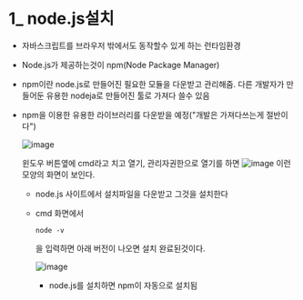 # 1_ node.js설치
* 자바스크립트를 브라우저 밖에서도 동작할수 있게 하는 런타임환경
* Node.js가 제공하는것이 npm(Node Package Manager)
* npm이란 node.js로 만들어진 필요한 모듈을 다운받고 관리해줌. 다른 개발자가 만들어둔 유용한 nodeja로 만들어진 툴로 가져다 쓸수 있음
* npm을 이용한 유용한 라이브러리를 다운받을 예정("개발은 가져다쓰는게 절반이다")

  ![image](https://github.com/understanding963852/604react/assets/60366769/e8f45131-bb94-4251-8aa4-11b8388f6358)

  윈도우 버튼옆에 cmd라고 치고 열기, 관리자권한으로 열기를 하면
  ![image](https://github.com/understanding963852/604react/assets/60366769/94b93331-211c-4e18-8354-ecd9f5fe9a55)
  이런 모양의 화면이 보인다.

  * node.js 사이트에서 설치파일을 다운받고 그것을 설치한다
  * cmd 화면에서
    
    ```
    node -v
    ```
    을 입력하면 아래 버전이 나오면 설치 완료된것이다.
    
    ![image](https://github.com/understanding963852/604react/assets/60366769/91059008-7c29-4dfa-b3ab-e80e38c04a12)

    * node.js를 설치하면 npm이 자동으로 설치됨





